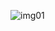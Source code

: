 ![img01](https://user-images.githubusercontent.com/107234386/172996637-c5d0a69f-b6d7-4876-b609-7642efabe88b.jpg)
